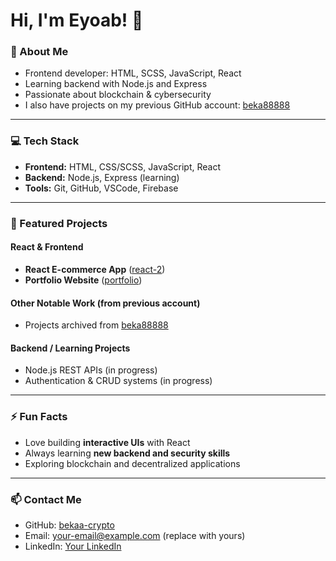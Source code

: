 # Hi, I'm Eyoab! 👋

### 🔹 About Me
- Frontend developer: HTML, SCSS, JavaScript, React  
- Learning backend with Node.js and Express  
- Passionate about blockchain & cybersecurity  
- I also have projects on my previous GitHub account: [beka88888](https://github.com/beka88888)

---

### 💻 Tech Stack
- **Frontend:** HTML, CSS/SCSS, JavaScript, React  
- **Backend:** Node.js, Express (learning)  
- **Tools:** Git, GitHub, VSCode, Firebase  

---

### 📂 Featured Projects

#### React & Frontend
- **React E-commerce App** ([react-2](https://github.com/bekaa-crypto/react-2))  
- **Portfolio Website** ([portfolio](https://github.com/bekaa-crypto/portfolio))  

#### Other Notable Work (from previous account)
- Projects archived from [beka88888](https://github.com/beka88888)  

#### Backend / Learning Projects
- Node.js REST APIs (in progress)  
- Authentication & CRUD systems (in progress)  

---

### ⚡ Fun Facts
- Love building **interactive UIs** with React  
- Always learning **new backend and security skills**  
- Exploring blockchain and decentralized applications  

---

### 📫 Contact Me
- GitHub: [bekaa-crypto](https://github.com/bekaa-crypto)  
- Email: your-email@example.com (replace with yours)  
- LinkedIn: [Your LinkedIn](#)
